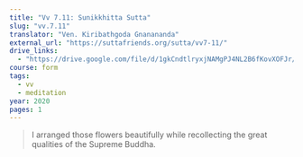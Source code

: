 ```yaml
---
title: "Vv 7.11: Sunikkhitta Sutta"
slug: "vv.7.11"
translator: "Ven. Kiribathgoda Gnanananda"
external_url: "https://suttafriends.org/sutta/vv7-11/"
drive_links:
  - "https://drive.google.com/file/d/1gkCndtlryxjNAMgPJ4NL2B6fKovXOFJr/view?usp=drivesdk"
course: form
tags:
  - vv
  - meditation
year: 2020
pages: 1
---
```


> I arranged those flowers beautifully while recollecting the great qualities of the Supreme Buddha.

